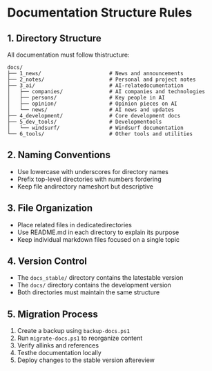 # Documentation Structure Rules

## 1. Directory Structure
All documentation must follow thistructure:

```
docs/
├── 1_news/                      # News and announcements
├── 2_notes/                     # Personal and project notes
├── 3_ai/                        # AI-relatedocumentation
│   ├── companies/               # AI companies and technologies
│   ├── persons/                 # Key people in AI
│   ├── opinion/                 # Opinion pieces on AI
│   └── news/                    # AI news and updates
├── 4_development/               # Core development docs
├── 5_dev_tools/                 # Developmentools
│   └── windsurf/                # Windsurf documentation
└── 6_tools/                     # Other tools and utilities
```

## 2. Naming Conventions
- Use lowercase with underscores for directory names
- Prefix top-level directories with numbers fordering
- Keep file andirectory nameshort but descriptive

## 3. File Organization
- Place related files in dedicatedirectories
- Use README.md in each directory to explain its purpose
- Keep individual markdown files focused on a single topic

## 4. Version Control
- The `docs_stable/` directory contains the latestable version
- The `docs/` directory contains the development version
- Both directories must maintain the same structure

## 5. Migration Process
1. Create a backup using `backup-docs.ps1`
2. Run `migrate-docs.ps1` to reorganize content
3. Verify allinks and references
4. Testhe documentation locally
5. Deploy changes to the stable version aftereview
